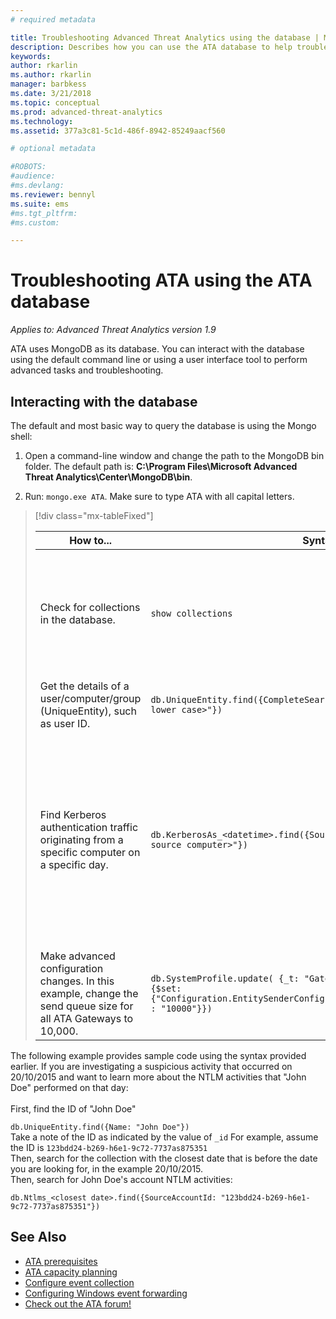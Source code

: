 ```yaml
---
# required metadata

title: Troubleshooting Advanced Threat Analytics using the database | Microsoft Docs
description: Describes how you can use the ATA database to help troubleshoot issues 
keywords:
author: rkarlin
ms.author: rkarlin
manager: barbkess
ms.date: 3/21/2018
ms.topic: conceptual
ms.prod: advanced-threat-analytics
ms.technology:
ms.assetid: 377a3c81-5c1d-486f-8942-85249aacf560

# optional metadata

#ROBOTS:
#audience:
#ms.devlang:
ms.reviewer: bennyl
ms.suite: ems
#ms.tgt_pltfrm:
#ms.custom:

---
```


# Troubleshooting ATA using the ATA database

*Applies to: Advanced Threat Analytics version 1.9*

ATA uses MongoDB as its database.
You can interact with the database using the default command line or using a user interface tool to perform advanced tasks and troubleshooting.

## Interacting with the database
The default and most basic way to query the database is using the Mongo shell:

1.  Open a command-line window and change the path to the MongoDB bin folder. The default path is: **C:\Program Files\Microsoft Advanced Threat Analytics\Center\MongoDB\bin**.

2.  Run: `mongo.exe ATA`. Make sure to type ATA with all capital letters.

> [!div class="mx-tableFixed"]
> 
> |How to...|Syntax|Notes|
> |-------------|----------|---------|
> |Check for collections in the database.|`show collections`|Useful as an end-to-end test to see that traffic is being written to the database and that event 4776 is being received by ATA.|
> |Get the details of a user/computer/group (UniqueEntity), such as user ID.|`db.UniqueEntity.find({CompleteSearchNames: "<name of entity in lower case>"})`||
> |Find Kerberos authentication traffic originating from a specific computer on a specific day.|`db.KerberosAs_<datetime>.find({SourceComputerId: "<Id of the source computer>"})`|To get the &lt;ID of the source computer&gt; you can query the UniqueEntity collections, as shown in the example.<br /><br />Each network activity type, for example Kerberos authentications, has its own collection per UTC date.|
> |Make advanced configuration changes. In this example, change the send queue size for all ATA Gateways to 10,000.|`db.SystemProfile.update( {_t: "GatewaySystemProfile"} ,`<br>`{$set:{"Configuration.EntitySenderConfiguration.EntityBatchBlockMaxSize" : "10000"}})`|`|

The following example provides sample code using the syntax provided earlier. If you are investigating a suspicious activity that occurred on 20/10/2015 and want to learn more about the NTLM activities that "John Doe" performed on that day:<br /><br />First, find the ID of "John Doe"

`db.UniqueEntity.find({Name: "John Doe"})`<br>Take a note of the ID as indicated by the value of `_id` For example, assume the ID is `123bdd24-b269-h6e1-9c72-7737as875351`<br>Then, search for the collection with the closest date that is before the date you are looking for, in the example 20/10/2015.<br>Then, search for John Doe's account NTLM activities: 

`db.Ntlms_<closest date>.find({SourceAccountId: "123bdd24-b269-h6e1-9c72-7737as875351"})`

## See Also
- [ATA prerequisites](ata-prerequisites.md)
- [ATA capacity planning](ata-capacity-planning.md)
- [Configure event collection](configure-event-collection.md)
- [Configuring Windows event forwarding](configure-event-collection.md)
- [Check out the ATA forum!](https://social.technet.microsoft.com/Forums/security/home?forum=mata)
